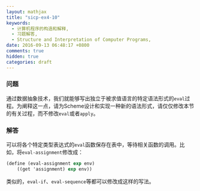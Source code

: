 ```yaml
---
layout: mathjax
title: "sicp-ex4-10"
keywords:
  - 计算机程序的构造和解释,
  - 习题解答,
  - Structure and Interpretation of Computer Programs,
date: 2016-09-13 06:48:17 +0800
comments: true
hidden: true
categories: draft
---
```


### 问题

通过数据抽象技术，我们就能够写出独立于被求值语言的特定语法形式的`eval`过程。为阐释这一点，请为Scheme设计和实现一种新的语法形式，请仅仅修改本节的有关过程，而不修改`eval`或者`apply`。

### 解答

可以将各个特定类型表达式的`eval`函数保存在表中，等待相关函数的调用。比如，将`eval-assignment`修改成：

``` scheme
(define (eval-assignment exp env)
    ((get 'assignment) exp env))
```

类似的，`eval-if`、`eval-sequence`等都可以修改成这样的写法。
